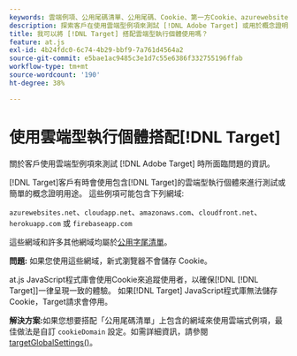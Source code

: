 ```yaml
---
keywords: 雲端例項、公用尾碼清單、公用尾碼、Cookie、第一方Cookie、azurewebsites.net、cloudapp.net、amazonaws.com、cloudfront.net、herokuapp.com、firebaseapp.com、targetGlobalSettings、cookieDomain、雲端例項5、雲端例項6、雲端例項7、雲端例項8、雲端例項9、公用尾碼清單0、公用尾碼清單1、公用尾碼清單2、公用尾碼清單3、公用尾碼清單4、公用尾碼清單5
description: 探索客戶在使用雲端型例項來測試 [!DNL Adobe Target] 或用於概念證明目的時（使用解決方案）遇到的問題。
title: 我可以將 [!DNL Target] 搭配雲端型執行個體使用嗎？
feature: at.js
exl-id: 4b24fdc0-6c74-4b29-bbf9-7a761d4564a2
source-git-commit: e5bae1ac9485c3e1d7c55e6386f332755196ffab
workflow-type: tm+mt
source-wordcount: '190'
ht-degree: 38%

---
```


# 使用雲端型執行個體搭配[!DNL Target]

關於客戶使用雲端型例項來測試 [!DNL Adobe Target] 時所面臨問題的資訊。

[!DNL Target]客戶有時會使用包含[!DNL Target]的雲端型執行個體來進行測試或簡單的概念證明用途。 這些例項可能包含下列網域:

`azurewebsites.net`、`cloudapp.net`、`amazonaws.com`、`cloudfront.net`、`herokuapp.com` 或 `firebaseapp.com`

這些網域和許多其他網域均屬於[公用字尾清單](https://publicsuffix.org/list/public_suffix_list.dat)。

**問題:** 如果您使用這些網域，新式瀏覽器不會儲存 Cookie。

at.js JavaScript程式庫會使用Cookie來追蹤使用者，以確保[!DNL [!DNL Target]]一律呈現一致的體驗。 如果[!DNL Target] JavaScript程式庫無法儲存Cookie，Target請求會停用。

**解決方案:**&#x200B;如果您想要搭配「公用尾碼清單」上包含的網域來使用雲端式例項，最佳做法是自訂 `cookieDomain` 設定。如需詳細資訊，請參閱 [targetGlobalSettings()](/help/dev/implement/client-side/atjs/atjs-functions/targetglobalsettings.md)。
